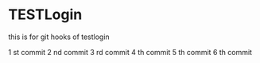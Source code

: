 # TESTLogin
this is for git hooks  of testlogin

1 st commit
2 nd commit
3 rd commit
4 th commit
5 th commit
6 th commit

